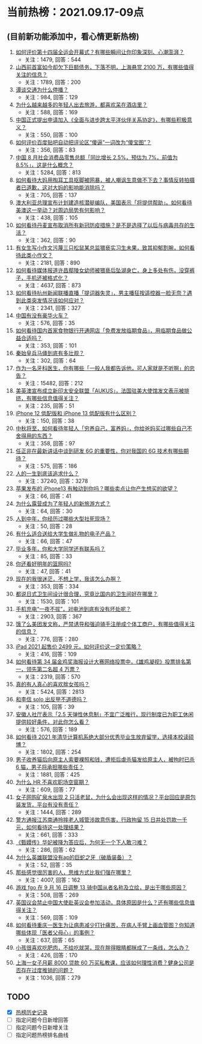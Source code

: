 # 当前热榜：2021.09.17-09点
## (目前新功能添加中，看心情更新热榜)
1. [如何评价第十四届全运会开幕式？有哪些瞬间让你印象深刻、心潮澎湃？](https://www.zhihu.com/question/487062564)
    * 关注：1479, 回答：544
2. [山西前首富如今却欠下巨额债务，下落不明，上海悬赏 2100 万，有哪些值得关注的信息？](https://www.zhihu.com/question/487252576)
    * 关注：1789, 回答：200
3. [谭谈交通为什么停播？](https://www.zhihu.com/question/322357580)
    * 关注：984, 回答：129
4. [为什么越来越多的年轻人出去旅游，都喜欢呆在酒店里？](https://www.zhihu.com/question/485764522)
    * 关注：588, 回答：169
5. [中国正式提出申请加入《全面与进步跨太平洋伙伴关系协定》，有哪些积极意义？](https://www.zhihu.com/question/487298162)
    * 关注：550, 回答：100
6. [如何评价百度贴吧自动把评论区“傻逼”一词改为“傻宝图”？](https://www.zhihu.com/question/486910251)
    * 关注：356, 回答：83
7. [中国 8 月社会消费品零售总额「同比增长 2.5%，预估为 7%，前值为 8.5%」，这是什么概念？](https://www.zhihu.com/question/486932494)
    * 关注：5284, 回答：813
8. [如何看待大妈用掏耳工具抠脚被网暴，被人嘲讽生意做不下去？事情反转拍摄者已道歉，这对大妈的影响能消除吗？](https://www.zhihu.com/question/487198728)
    * 关注：705, 回答：137
9. [澳大利亚总理宣布计划建造核潜艇编队，美国表示「将提供帮助」。如何看待美澳这一举动？对周边局势有何影响？](https://www.zhihu.com/question/487196387)
    * 关注：438, 回答：105
10. [如何看待丹麦宣布取消所有新冠防疫措施？是不是选择了以后与病毒共存的生活？](https://www.zhihu.com/question/486885290)
    * 关注：362, 回答：90
11. [有女生写小作文污蔑三只松鼠某总监猥亵实习生未果，致其抑郁割腕，如何看待此类小作文？](https://www.zhihu.com/question/486704342)
    * 关注：2181, 回答：890
12. [如何看待媒体报道许昌鄢陵女幼师被猥亵后坠湖身亡，身上多处有伤，没穿裤子，手机还被格式化？](https://www.zhihu.com/question/486478473)
    * 关注：4637, 回答：873
13. [如何看待杭州新闻联播直播「提词器失灵」，男主播狂按遥控器一脸无奈？遇到此类突发情况该如何应对？](https://www.zhihu.com/question/487183789)
    * 关注：2341, 回答：327
14. [中国有没有豪华火车？](https://www.zhihu.com/question/24385576)
    * 关注：576, 回答：35
15. [如何看待国内首家食物银行开通网店「免费发放临期食品」，用临期食品做公益合适吗？](https://www.zhihu.com/question/487145213)
    * 关注：353, 回答：101
16. [秦始皇兵马俑到底有多壮观？](https://www.zhihu.com/question/64107181)
    * 关注：302, 回答：64
17. [作为一名牙科医生，你有哪些「一般人我都告诉他，可人家就是不听啊」的忠告？](https://www.zhihu.com/question/56477060)
    * 关注：15482, 回答：212
18. [美英澳宣布成立新印太安全联盟「AUKUS」，法国驻美大使馆发文表示被排挤，有哪些信息值得关注？](https://www.zhihu.com/question/487258464)
    * 关注：235, 回答：51
19. [iPhone 12 低配版和 iPhone 13 低配版有什么区别？](https://www.zhihu.com/question/487015263)
    * 关注：150, 回答：38
20. [中秋将至，如何看待年轻人「穷养自己，富养妈」，你给爸妈买过哪些自己不舍得用的东西？](https://www.zhihu.com/question/487207477)
    * 关注：358, 回答：97
21. [任正非在最新讲话中谈到研发 6G 的重要性，你对我国的 6G 技术有哪些期待？](https://www.zhihu.com/question/486891354)
    * 关注：575, 回答：186
22. [人的一生到底该追求什么？](https://www.zhihu.com/question/38869606)
    * 关注：37240, 回答：3278
23. [苹果发布的 iPhone13 有触动到你吗？哪些卖点让你产生想买的欲望？](https://www.zhihu.com/question/486929670)
    * 关注：66, 回答：41
24. [为什么露营成为了年轻人的新旅游方式？](https://www.zhihu.com/question/484281183)
    * 关注：64, 回答：30
25. [人到中年，你经历过哪些大型社死现场？](https://www.zhihu.com/question/487238703)
    * 关注：50, 回答：28
26. [有什么适合送给大学生做礼物的电子产品？](https://www.zhihu.com/question/450179656)
    * 关注：66, 回答：47
27. [毕业多年，你和大学同学还有联系吗？](https://www.zhihu.com/question/487261565)
    * 关注：85, 回答：33
28. [你还看好明年的篮网吗?](https://www.zhihu.com/question/480114426)
    * 关注：47, 回答：41
29. [现在的我很迷茫，不想上学，我该怎么办啊？](https://www.zhihu.com/question/486323350)
    * 关注：353, 回答：334
30. [都说日式卫生间设计很合理，究竟比国内的卫生间好在哪里？](https://www.zhihu.com/question/475591520)
    * 关注：1530, 回答：101
31. [手机充电“一夜不拔”，对电池到底有没有坏处呢？](https://www.zhihu.com/question/351666337)
    * 关注：2903, 回答：367
32. [饿了么美团发文称，严禁诱导和强迫骑手注册成个体工商户，有哪些值得关注的信息？](https://www.zhihu.com/question/486968340)
    * 关注：776, 回答：280
33. [iPad 2021 起售价 2499 元，如何评价这一定价策略？](https://www.zhihu.com/question/486894087)
    * 关注：416, 回答：109
34. [如何看待第 34 届金鸡奖海报设计大赛网络投票中，《雄鸡凝视》投票排名第一，领先第二名超 4 万票？](https://www.zhihu.com/question/483709218)
    * 关注：2319, 回答：570
35. [真的有人真心的喜欢胖女孩吗？](https://www.zhihu.com/question/434828045)
    * 关注：5424, 回答：2813
36. [和李信 solo 出反甲不道德吗？](https://www.zhihu.com/question/484210739)
    * 关注：105, 回答：39
37. [安徽人社厅表示「2.5 天弹性休息制」不宜广泛推行，现行制度已为职工休闲提供较好条件，对此你怎么看？](https://www.zhihu.com/question/486533626)
    * 关注：576, 回答：189
38. [如何看待 2021 年清华计算机系绝大部分优秀毕业生放弃留学，选择本校读硕博？](https://www.zhihu.com/question/486936926)
    * 关注：1802, 回答：254
39. [男子收养猫后向原主人索要裸照和钱，遭拒后虐杀猫发给原主人，被拘时已杀 6 猫，男子将承担哪些责任？](https://www.zhihu.com/question/486853278)
    * 关注：1881, 回答：425
40. [为什么 HR 不喜欢职场空窗期？](https://www.zhihu.com/question/484805276)
    * 关注：609, 回答：77
41. [女子网购矿泉水出现 2 只活老鼠，为什么会出现这样的情况？平台回应是原包装发货，平台有没有责任？](https://www.zhihu.com/question/487171888)
    * 关注：1444, 回答：289
42. [警方通报江苏南通拎摔老人城管涉故意伤害，行政拘留 15 日并处罚款一千元，如何看待这一处理结果？](https://www.zhihu.com/question/487156357)
    * 关注：661, 回答：333
43. [《甄嬛传》华妃被降为答应后，为何无一个下人敢刁难？](https://www.zhihu.com/question/485335805)
    * 关注：286, 回答：62
44. [为什么英雄联盟没有ap的巨蛇之牙（破盾装备）？](https://www.zhihu.com/question/484251454)
    * 关注：52, 回答：35
45. [那些感觉很厉害的人，思维方式比我们强在哪里？](https://www.zhihu.com/question/444370761)
    * 关注：4007, 回答：162
46. [游戏 fgo 在 9 月 16 日调整 13 骑中国从者名称及立绘，是出于哪些原因？](https://www.zhihu.com/question/487087121)
    * 关注：508, 回答：269
47. [英国议会禁止中国大使赴英议会参加活动，具体原因是什么？还有哪些信息值得关注？](https://www.zhihu.com/question/486913947)
    * 关注：569, 回答：109
48. [如何看待重庆一医生为让病患减少打针痛苦，在病人手臂上画血管图？你知道哪些体现「医者父母心」的事例？](https://www.zhihu.com/question/487034308)
    * 关注：637, 回答：65
49. [小孩很喜欢吃肥肉，不给吃就哭，现在胖得眼睛都眯成了一条线，怎么办？](https://www.zhihu.com/question/486703443)
    * 关注：426, 回答：170
50. [上海一女子月薪 8000 贷款 60 万买私教课，应该如何理性消费？健身公司是否存在过度推销的问题？](https://www.zhihu.com/question/487006969)
    * 关注：1036, 回答：279
## TODO
* [x] [热榜历史记录](hot_history/AllHot.md)
* [ ] 指定问题今日新增回答
* [ ] 指定问题今日新增关注
* [ ] 指定问题热榜排名曲线
